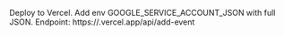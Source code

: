 Deploy to Vercel. Add env GOOGLE_SERVICE_ACCOUNT_JSON with full JSON. Endpoint: https://<app>.vercel.app/api/add-event
